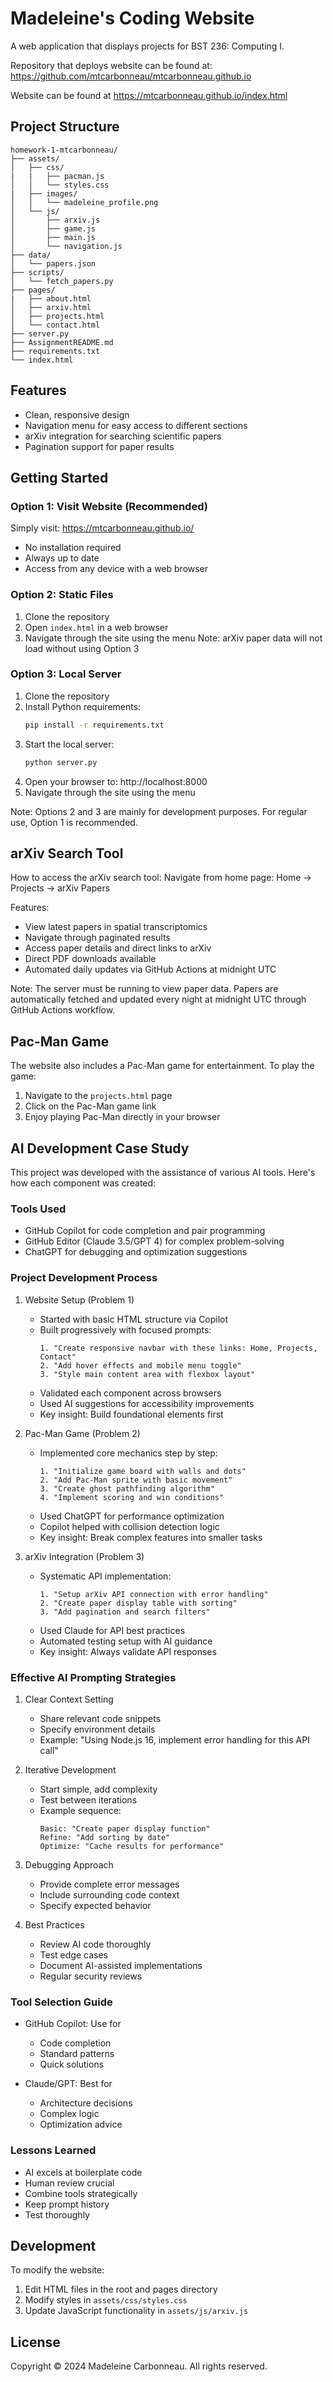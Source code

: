 # Madeleine's Coding Website 

A web application that displays projects for BST 236: Computing I.
 
Repository that deploys website can be found at: https://github.com/mtcarbonneau/mtcarbonneau.github.io

Website can be found at https://mtcarbonneau.github.io/index.html

## Project Structure

```
homework-1-mtcarbonneau/
├── assets/
│   ├── css/
|   |   ├── pacman.js
│   │   └── styles.css
|   ├── images/
│   │   └── madeleine_profile.png
│   └── js/
│       ├── arxiv.js
│       ├── game.js
│       ├── main.js
│       └── navigation.js
├── data/
│   └── papers.json
├── scripts/
│   └── fetch_papers.py
├── pages/
|   ├── about.html
│   ├── arxiv.html
│   ├── projects.html
│   └── contact.html
├── server.py
├── AssignmentREADME.md
├── requirements.txt
└── index.html
```

## Features

- Clean, responsive design
- Navigation menu for easy access to different sections
- arXiv integration for searching scientific papers
- Pagination support for paper results

## Getting Started

### Option 1: Visit Website (Recommended)
Simply visit: https://mtcarbonneau.github.io/
- No installation required
- Always up to date
- Access from any device with a web browser

### Option 2: Static Files
1. Clone the repository
2. Open `index.html` in a web browser
3. Navigate through the site using the menu
   Note: arXiv paper data will not load without using Option 3

### Option 3: Local Server
1. Clone the repository
2. Install Python requirements:
   ```bash
   pip install -r requirements.txt
   ```
3. Start the local server:
   ```bash
   python server.py
   ```
4. Open your browser to: http://localhost:8000
5. Navigate through the site using the menu

Note: Options 2 and 3 are mainly for development purposes. For regular use, Option 1 is recommended.

## arXiv Search Tool

How to access the arXiv search tool:
Navigate from home page: Home → Projects → arXiv Papers

Features:
- View latest papers in spatial transcriptomics
- Navigate through paginated results
- Access paper details and direct links to arXiv
- Direct PDF downloads available
- Automated daily updates via GitHub Actions at midnight UTC

Note: The server must be running to view paper data. Papers are automatically fetched and updated every night at midnight UTC through GitHub Actions workflow.

## Pac-Man Game

The website also includes a Pac-Man game for entertainment. To play the game:
1. Navigate to the `projects.html` page
2. Click on the Pac-Man game link
3. Enjoy playing Pac-Man directly in your browser

## AI Development Case Study

This project was developed with the assistance of various AI tools. Here's how each component was created:

### Tools Used
- GitHub Copilot for code completion and pair programming
- GitHub Editor (Claude 3.5/GPT 4) for complex problem-solving
- ChatGPT for debugging and optimization suggestions

### Project Development Process

1. Website Setup (Problem 1)
   - Started with basic HTML structure via Copilot
   - Built progressively with focused prompts:
     ```
     1. "Create responsive navbar with these links: Home, Projects, Contact"
     2. "Add hover effects and mobile menu toggle"
     3. "Style main content area with flexbox layout"
     ```
   - Validated each component across browsers
   - Used AI suggestions for accessibility improvements
   - Key insight: Build foundational elements first

2. Pac-Man Game (Problem 2)
   - Implemented core mechanics step by step:
     ```
     1. "Initialize game board with walls and dots"
     2. "Add Pac-Man sprite with basic movement"
     3. "Create ghost pathfinding algorithm"
     4. "Implement scoring and win conditions"
     ```
   - Used ChatGPT for performance optimization
   - Copilot helped with collision detection logic
   - Key insight: Break complex features into smaller tasks

3. arXiv Integration (Problem 3)
   - Systematic API implementation:
     ```
     1. "Setup arXiv API connection with error handling"
     2. "Create paper display table with sorting"
     3. "Add pagination and search filters"
     ```
   - Used Claude for API best practices
   - Automated testing setup with AI guidance
   - Key insight: Always validate API responses

### Effective AI Prompting Strategies

1. Clear Context Setting
   - Share relevant code snippets
   - Specify environment details
   - Example: "Using Node.js 16, implement error handling for this API call"

2. Iterative Development
   - Start simple, add complexity
   - Test between iterations
   - Example sequence:
     ```
     Basic: "Create paper display function"
     Refine: "Add sorting by date"
     Optimize: "Cache results for performance"
     ```

3. Debugging Approach
   - Provide complete error messages
   - Include surrounding code context
   - Specify expected behavior

4. Best Practices
   - Review AI code thoroughly
   - Test edge cases
   - Document AI-assisted implementations
   - Regular security reviews

### Tool Selection Guide

- GitHub Copilot: Use for
  - Code completion
  - Standard patterns
  - Quick solutions

- Claude/GPT: Best for
  - Architecture decisions
  - Complex logic
  - Optimization advice

### Lessons Learned
- AI excels at boilerplate code
- Human review crucial
- Combine tools strategically
- Keep prompt history
- Test thoroughly

## Development

To modify the website:
1. Edit HTML files in the root and pages directory
2. Modify styles in `assets/css/styles.css`
3. Update JavaScript functionality in `assets/js/arxiv.js`

## License

Copyright © 2024 Madeleine Carbonneau. All rights reserved.
